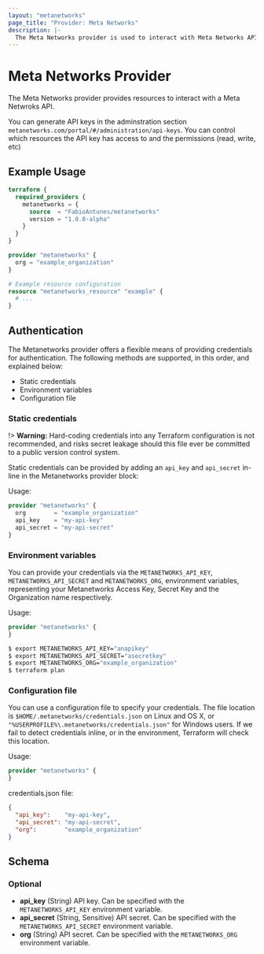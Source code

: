 ```yaml
---
layout: "metanetworks"
page_title: "Provider: Meta Networks"
description: |-
  The Meta Networks provider is used to interact with Meta Networks APIs.
---
```


# Meta Networks Provider

The Meta Networks provider provides resources to interact with a Meta Netwroks API.

You can generate API keys in the adminstration section `metanetworks.com/portal/#/administration/api-keys`. You can control which resources the API key has access to and the permissions (read, write, etc)

## Example Usage

```terraform
terraform {
  required_providers {
    metanetworks = {
      source  = "FabioAntunes/metanetworks"
      version = "1.0.0-alpha"
    }
  }
}

provider "metanetworks" {
  org = "example_organization"
}

# Example resource configuration
resource "metanetworks_resource" "example" {
  # ...
}
```

## Authentication

The Metanetworks provider offers a flexible means of providing credentials for
authentication. The following methods are supported, in this order, and
explained below:

- Static credentials
- Environment variables
- Configuration file

### Static credentials

!> **Warning:** Hard-coding credentials into any Terraform configuration is not
recommended, and risks secret leakage should this file ever be committed to a
public version control system.

Static credentials can be provided by adding an `api_key` and `api_secret`
in-line in the Metanetworks provider block:

Usage:

```terraform
provider "metanetworks" {
  org        = "example_organization"
  api_key    = "my-api-key"
  api_secret = "my-api-secret"
}
```

### Environment variables

You can provide your credentials via the `METANETWORKS_API_KEY`,
`METANETWORKS_API_SECRET` and `METANETWORKS_ORG`, environment variables,
representing your Metanetworks Access Key, Secret Key and the Organization name respectively.

Usage:

```terraform
provider "metanetworks" {
}
```

```sh
$ export METANETWORKS_API_KEY="anapikey"
$ export METANETWORKS_API_SECRET="asecretkey"
$ export METANETWORKS_ORG="example_organization"
$ terraform plan
```

### Configuration file

You can use a configuration file to specify your credentials. The
file location is `$HOME/.metanetworks/credentials.json` on Linux and OS X, or
`"%USERPROFILE%\.metanetworks/credentials.json"` for Windows users.
If we fail to detect credentials inline, or in the environment, Terraform will check
this location.

Usage:

```terraform
provider "metanetworks" {
}
```

credentials.json file:
```json
{
  "api_key":    "my-api-key",
  "api_secret": "my-api-secret",
  "org":        "example_organization"
}
```

<!-- schema generated by tfplugindocs -->
## Schema

### Optional

- **api_key** (String) API key. Can be specified with the `METANETWORKS_API_KEY` environment variable.
- **api_secret** (String, Sensitive) API secret. Can be specified with the `METANETWORKS_API_SECRET` environment variable.
- **org** (String) API secret. Can be specified with the `METANETWORKS_ORG`  environment variable.
